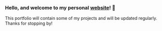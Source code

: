 ### Hello, and welcome to my personal [website](http://cestacio.github.io)! :wave:
This portfolio will contain some of my projects and will be updated regularly. 
Thanks for stopping by!